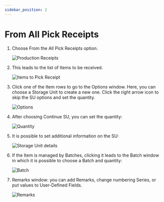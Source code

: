 ```yaml
---
sidebar_position: 2
---
```


# From All Pick Receipts

1. Choose From the All Pick Receipts option.

    ![Production Receipts](./media/FromAllPickReceipts.webp)
2. This leads to the list of Items to be received.

    ![Items to Pick Receipt](./media/ItemsToPickReceipt.webp)
3. Click one of the Item rows to go to the Options window. Here, you can choose a Storage Unit to create a new one. Click the right arrow icon to skip the SU options and set the quantity.

    ![Options](./media/Options.webp)
4. After choosing Continue SU, you can set the quantity:

    ![Quantity](./media/Quantity.webp)
5. It is possible to set additional information on the SU:

    ![Storage Unit details](./media/SUDetails.webp)
6. If the Item is managed by Batches, clicking it leads to the Batch window in which it is possible to choose a Batch and quantity:

    ![Batch](./media/BatchReceipted.webp)
7. Remarks window: you can add Remarks, change numbering Series, or put values to User-Defined Fields.

    ![Remarks](./media/Remarks.webp)

